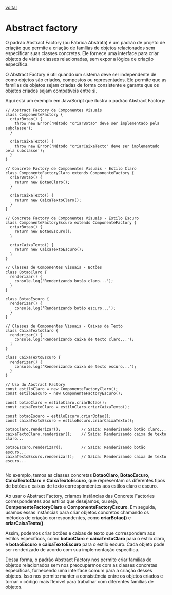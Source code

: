[voltar](/index.md)

# Abstract factory

O padrão Abstract Factory (ou Fábrica Abstrata) é um padrão de projeto de criação que permite a criação de famílias de objetos relacionados sem especificar suas classes concretas. Ele fornece uma interface para criar objetos de várias classes relacionadas, sem expor a lógica de criação específica.

O Abstract Factory é útil quando um sistema deve ser independente de como objetos são criados, compostos ou representados. Ele permite que as famílias de objetos sejam criadas de forma consistente e garante que os objetos criados sejam compatíveis entre si.

Aqui está um exemplo em JavaScript que ilustra o padrão Abstract Factory:

```JS
// Abstract Factory de Componentes Visuais
class ComponenteFactory {
  criarBotao() {
    throw new Error('Método "criarBotao" deve ser implementado pela subclasse');
  }

  criarCaixaTexto() {
    throw new Error('Método "criarCaixaTexto" deve ser implementado pela subclasse');
  }
}

// Concrete Factory de Componentes Visuais - Estilo Claro
class ComponenteFactoryClaro extends ComponenteFactory {
  criarBotao() {
    return new BotaoClaro();
  }

  criarCaixaTexto() {
    return new CaixaTextoClaro();
  }
}

// Concrete Factory de Componentes Visuais - Estilo Escuro
class ComponenteFactoryEscuro extends ComponenteFactory {
  criarBotao() {
    return new BotaoEscuro();
  }

  criarCaixaTexto() {
    return new CaixaTextoEscuro();
  }
}

// Classes de Componentes Visuais - Botões
class BotaoClaro {
  renderizar() {
    console.log('Renderizando botão claro...');
  }
}

class BotaoEscuro {
  renderizar() {
    console.log('Renderizando botão escuro...');
  }
}

// Classes de Componentes Visuais - Caixas de Texto
class CaixaTextoClaro {
  renderizar() {
    console.log('Renderizando caixa de texto claro...');
  }
}

class CaixaTextoEscuro {
  renderizar() {
    console.log('Renderizando caixa de texto escuro...');
  }
}

// Uso do Abstract Factory
const estiloClaro = new ComponenteFactoryClaro();
const estiloEscuro = new ComponenteFactoryEscuro();

const botaoClaro = estiloClaro.criarBotao();
const caixaTextoClaro = estiloClaro.criarCaixaTexto();

const botaoEscuro = estiloEscuro.criarBotao();
const caixaTextoEscuro = estiloEscuro.criarCaixaTexto();

botaoClaro.renderizar();         // Saída: Renderizando botão claro...
caixaTextoClaro.renderizar();    // Saída: Renderizando caixa de texto claro...

botaoEscuro.renderizar();        // Saída: Renderizando botão escuro...
caixaTextoEscuro.renderizar();   // Saída: Renderizando caixa de texto escuro...


```

No exemplo, temos as classes concretas **BotaoClaro**, **BotaoEscuro**, **CaixaTextoClaro** e **CaixaTextoEscuro**, que representam os diferentes tipos de botões e caixas de texto correspondentes aos estilos claro e escuro.

Ao usar o Abstract Factory, criamos instâncias das Concrete Factories correspondentes aos estilos que desejamos, ou seja, **ComponenteFactoryClaro** e **ComponenteFactoryEscuro**. Em seguida, usamos essas instâncias para criar objetos concretos chamando os métodos de criação correspondentes, como **criarBotao()** e **criarCaixaTexto()**.

Assim, podemos criar botões e caixas de texto que correspondem aos estilos específicos, como **botaoClaro** e **caixaTextoClaro** para o estilo claro, e **botaoEscuro** e **caixaTextoEscuro** para o estilo escuro. Cada objeto pode ser renderizado de acordo com sua implementação específica.

Dessa forma, o padrão Abstract Factory nos permite criar famílias de objetos relacionados sem nos preocuparmos com as classes concretas específicas, fornecendo uma interface comum para a criação desses objetos. Isso nos permite manter a consistência entre os objetos criados e tornar o código mais flexível para trabalhar com diferentes famílias de objetos.






